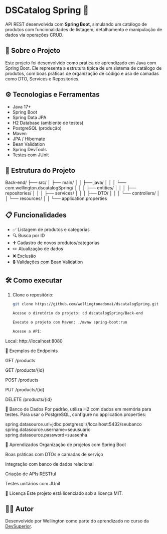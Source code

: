 # DSCatalog Spring 🛒

API REST desenvolvida com **Spring Boot**, simulando um catálogo de produtos com funcionalidades de listagem, detalhamento e manipulação de dados via operações CRUD.

## 📌 Sobre o Projeto

Este projeto foi desenvolvido como prática de aprendizado em Java com Spring Boot. Ele representa a estrutura típica de um sistema de catálogo de produtos, com boas práticas de organização de código e uso de camadas como DTO, Services e Repositories.

## ⚙️ Tecnologias e Ferramentas

- Java 17+
- Spring Boot
- Spring Data JPA
- H2 Database (ambiente de testes)
- PostgreSQL (produção)
- Maven
- JPA / Hibernate
- Bean Validation
- Spring DevTools
- Testes com JUnit

## 🧱 Estrutura do Projeto

Back-end/
├── src/
│ ├── main/
│ │ ├── java/
│ │ │ └── com.wellington.dscatalogSpring/
│ │ │ ├── entities/
│ │ │ ├── repositories/
│ │ │ ├── services/
│ │ │ ├── DTO/
│ │ │ └── controllers/
│ │ └── resources/
│ │ └── application.properties


## 📋 Funcionalidades

- ✅ Listagem de produtos e categorias
- 🔍 Busca por ID
- ➕ Cadastro de novos produtos/categorias
- ✏️ Atualização de dados
- ❌ Exclusão
- 🔒 Validações com Bean Validation

## 🛠️ Como executar

1. Clone o repositório:
   ```bash
   git clone https://github.com/wellingtonadonai/dscatalogSpring.git

   Acesse o diretório do projeto: cd dscatalogSpring/Back-end

   Execute o projeto com Maven: ./mvnw spring-boot:run

   Acesse a API:

Local: http://localhost:8080

🔎 Exemplos de Endpoints

GET /products

GET /products/{id}

POST /products

PUT /products/{id}

DELETE /products/{id}

📌 Banco de Dados
Por padrão, utiliza H2 com dados em memória para testes. Para usar o PostgreSQL, configure no application.properties:

spring.datasource.url=jdbc:postgresql://localhost:5432/seubanco
spring.datasource.username=seuusuario
spring.datasource.password=suasenha

🧠 Aprendizados
Organização de projetos com Spring Boot

Boas práticas com DTOs e camadas de serviço

Integração com banco de dados relacional

Criação de APIs RESTful

Testes unitários com JUnit

📄 Licença
Este projeto está licenciado sob a licença MIT.

## 👨‍💻 Autor

Desenvolvido por Wellington como parte do aprendizado no curso da [DevSuperior](https://devsuperior.com.br).


